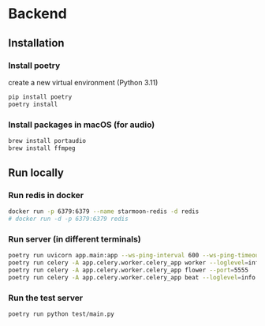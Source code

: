 # Backend

## Installation

### Install poetry

create a new virtual environment (Python 3.11)

```bash
pip install poetry
poetry install
```

### Install packages in macOS (for audio)

```bash
brew install portaudio
brew install ffmpeg
```

## Run locally

### Run redis in docker
  
```bash
docker run -p 6379:6379 --name starmoon-redis -d redis
# docker run -d -p 6379:6379 redis
```

### Run server (in different terminals)

```bash
poetry run uvicorn app.main:app --ws-ping-interval 600 --ws-ping-timeout 600 --reload --host 0.0.0.0
poetry run celery -A app.celery.worker.celery_app worker --loglevel=info
poetry run celery -A app.celery.worker.celery_app flower --port=5555
poetry run celery -A app.celery.worker.celery_app beat --loglevel=info
```

### Run the test server

```bash
poetry run python test/main.py
```
<!-- 
the local endpoint for text2text is http://127.0.0.1:8000/api/analyze_text
input example:
{
  "text": "I am a software engineer"
} -->